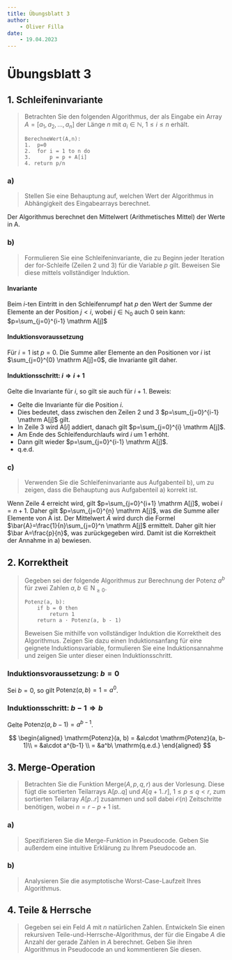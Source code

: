 ```yaml
---
title: Übungsblatt 3
author:
    - Oliver Filla
date:
    - 19.04.2023
---
```

# Übungsblatt 3
## 1. Schleifeninvariante
> Betrachten Sie den folgenden Algorithmus, der als Eingabe ein Array $A = [a_1, a_2,\dots, a_n]$ der Länge $n$ mit $a_i \in\mathbb N$, $1 \le i \le n$ erhält.
> ```
> BerechneWert(A,n):
> 1.  p=0
> 2.  for i = 1 to n do
> 3.      p = p + A[i]
> 4. return p/n
> ```

### a)
> Stellen Sie eine Behauptung auf, welchen Wert der Algorithmus in Abhängigkeit des Eingabearrays berechnet.

Der Algorithmus berechnet den Mittelwert (Arithmetisches Mittel) der Werte in A.

### b)
> Formulieren Sie eine Schleifeninvariante, die zu Beginn jeder Iteration der for-Schleife (Zeilen 2 und 3) für die Variable $p$ gilt. Beweisen Sie diese mittels vollständiger Induktion.

#### Invariante
Beim $i$-ten Eintritt in den Schleifenrumpf hat $p$ den Wert der Summe der Elemente an der Position $j\lt i$, wobei $j\in\mathbb N_0$ auch $0$ sein kann: $p=\sum_{j=0}^{i-1} \mathrm A[j]$

#### Induktionsvoraussetzung
Für $i=1$ ist $p=0$. Die Summe aller Elemente an den Positionen vor $i$ ist $\sum_{j=0}^{0} \mathrm A[j]=0$, die Invariante gilt daher. 

#### Induktionsschritt: $i \Rightarrow i+1$
Gelte die Invariante für $i$, so gilt sie auch für $i+1$. Beweis:

* Gelte die Invariante für die Position $i$.
* Dies bedeutet, dass zwischen den Zeilen 2 und 3 $p=\sum_{j=0}^{i-1} \mathrm A[j]$ gilt.
* In Zeile 3 wird $\mathrm A[i]$ addiert, danach gilt $p=\sum_{j=0}^{i} \mathrm A[j]$.
* Am Ende des Schleifendurchlaufs wird $i$ um $1$ erhöht.
* Dann gilt wieder $p=\sum_{j=0}^{i-1} \mathrm A[j]$.
* $\mathrm{q.e.d.}$

### c)
> Verwenden Sie die Schleifeninvariante aus Aufgabenteil b), um zu zeigen, dass die Behauptung aus Aufgabenteil a) korrekt ist.

Wenn Zeile 4 erreicht wird, gilt $p=\sum_{j=0}^{i+1} \mathrm A[j]$, wobei $i=n+1$. Daher gilt $p=\sum_{j=0}^{n} \mathrm A[j]$, was die Summe aller Elemente von $\mathrm A$ ist. Der Mittelwert $\bar{A}$ wird durch die Formel $\bar{A}=\frac{1}{n}\sum_{j=0}^n \mathrm A[j]$ ermittelt. Daher gilt hier $\bar A=\frac{p}{n}$, was zurückgegeben wird. Damit ist die Korrektheit der Annahme in a) bewiesen.

## 2. Korrektheit
> Gegeben sei der folgende Algorithmus zur Berechnung der Potenz $a^b$ für zwei Zahlen $a,b\in \mathrm N_{\ge 0}$.
> ```
> Potenz(a, b):
>     if b = 0 then
>         return 1
>     return a · Potenz(a, b - 1)
> ```
> Beweisen Sie mithilfe von vollständiger Induktion die Korrektheit des Algorithmus. Zeigen Sie dazu einen Induktionsanfang für eine geignete Induktionsvariable, formulieren Sie eine Induktionsannahme und zeigen Sie unter dieser einen Induktionsschritt.

### Induktionsvoraussetzung: $b=0$
Sei $b=0$, so gilt $\mathrm{Potenz}(a,b) = 1 = a^0$.

### Induktionsschritt: $b-1\Rightarrow b$
Gelte $\mathrm{Potenz}(a, b-1) = a^{b-1}$.

$$
\begin{aligned}
    \mathrm{Potenz}(a, b) = &a\cdot \mathrm{Potenz}(a, b-1)\\
        = &a\cdot a^{b-1} \\
        = &a^b\ \mathrm{q.e.d.}
\end{aligned}
$$

## 3. Merge-Operation
> Betrachten Sie die Funktion $\mathrm{Merge}(A, p, q, r)$ aus der Vorlesung. Diese fügt die sortierten Teilarrays $\mathrm A[p..q]$ und $A[q + 1..r]$, $1 \le p \le q \lt r$, zum sortierten Teilarray $A[p..r]$ zusammen und soll dabei $\mathcal O(n)$ Zeitschritte benötigen, wobei $n = r - p + 1$ ist.

### a)
> Spezifizieren Sie die Merge-Funktion in Pseudocode. Geben Sie außerdem eine intuitive Erklärung zu Ihrem Pseudocode an.

### b)
> Analysieren Sie die asymptotische Worst-Case-Laufzeit Ihres Algorithmus.

## 4. Teile & Herrsche
> Gegeben sei ein Feld $A$ mit $n$ natürlichen Zahlen. Entwickeln Sie einen rekursiven Teile-und-Herrsche-Algorithmus, der für die Eingabe $A$ die Anzahl der gerade Zahlen in $A$ berechnet. Geben Sie ihren Algorithmus in Pseudocode an und kommentieren Sie diesen.
